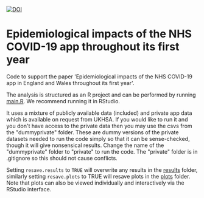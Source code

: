 [![DOI](https://zenodo.org/badge/593203249.svg)](https://zenodo.org/badge/latestdoi/593203249)

# Epidemiological impacts of the NHS COVID-19 app throughout its first year

Code to support the paper 'Epidemiological impacts of the NHS COVID-19 app in England and Wales throughout its first year'.

The analysis is structured as an R project and can be performed by running [main.R](main.R). We recommend running it in RStudio.

It uses a mixture of publicly available data (included) and private app data which is available on request from UKHSA. If you would like to run it and you don't have access to the private data then you may use the csvs from the "dummyprivate" folder. These are dummy versions of the private datasets needed to run the code simply so that it can be sense-checked, though it will give nonsensical results. Change the name of the "dummyprivate" folder to "private" to run the code. The "private" folder is in .gitignore so this should not cause conflicts.

Setting `resave.results` to `TRUE` will overwrite any results in the [results](results/) folder, similarly setting `resave.plots` to TRUE will resave plots in the [plots](plots/) folder. Note that plots can also be viewed individually and interactively via the RStudio interface.
